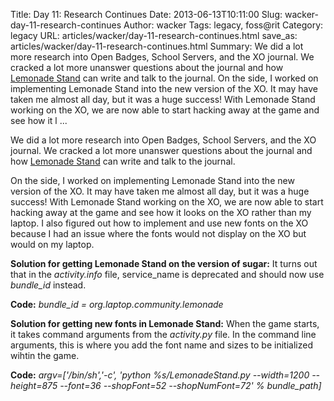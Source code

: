Title: Day 11: Research Continues
Date: 2013-06-13T10:11:00
Slug: wacker-day-11-research-continues
Author: wacker
Tags: legacy, foss@rit
Category: legacy
URL: articles/wacker/day-11-research-continues.html
save_as: articles/wacker/day-11-research-continues.html
Summary: We did a lot more research into Open Badges, School Servers, and the XO journal. We cracked a lot more unanswer questions about the journal and how [Lemonade Stand](http://wiki.sugarlabs.org/go/Lemonade_Stand) can write and talk to the journal.  On the side, I worked on implementing Lemonade Stand into the new version of the XO. It may have taken me almost all day, but it was a huge success! With Lemonade Stand working on the XO, we are now able to start hacking away at the game and see how it l ... 

We did a lot more research into Open Badges, School Servers, and the XO
journal. We cracked a lot more unanswer questions about the journal and how
[Lemonade Stand](http://wiki.sugarlabs.org/go/Lemonade_Stand) can write and
talk to the journal.

On the side, I worked on implementing Lemonade Stand into the new version of
the XO. It may have taken me almost all day, but it was a huge success! With
Lemonade Stand working on the XO, we are now able to start hacking away at the
game and see how it looks on the XO rather than my laptop. I also figured out
how to implement and use new fonts on the XO because I had an issue where the
fonts would not display on the XO but would on my laptop.

**Solution for getting Lemonade Stand on the version of sugar:** It turns out that in the _activity.info_ file, service_name is deprecated and should now use _bundle_id_ instead.

**Code:** _bundle_id = org.laptop.community.lemonade_

**Solution for getting new fonts in Lemonade Stand:** When the game starts, it takes command arguments from the _activity.py_ file. In the command line arguments, this is where you add the font name and sizes to be initialized wihtin the game.

**Code:** _argv=['/bin/sh','-c', 'python %s/LemonadeStand.py --width=1200 --height=875 --font=36 --shopFont=52 --shopNumFont=72' % bundle_path]_

